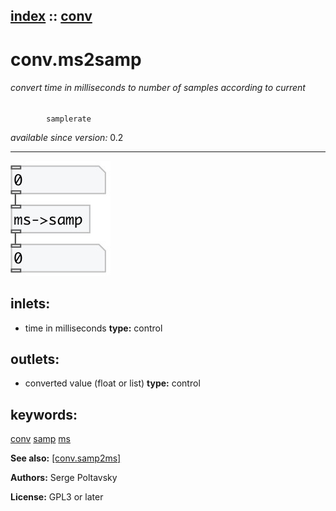 [index](index.html) :: [conv](category_conv.html)
---

# conv.ms2samp

###### convert time in milliseconds to number of samples according to current
            samplerate

*available since version:* 0.2

---




[![example](../examples/img/conv.ms2samp.jpg)](../examples/pd/conv.ms2samp.pd)









## inlets:

* time in milliseconds 
__type:__ control<br>



## outlets:

* converted value (float or list)
__type:__ control<br>



## keywords:

[conv](keywords/conv.html)
[samp](keywords/samp.html)
[ms](keywords/ms.html)



**See also:**
[\[conv.samp2ms\]](conv.samp2ms.html)




**Authors:** Serge Poltavsky




**License:** GPL3 or later





